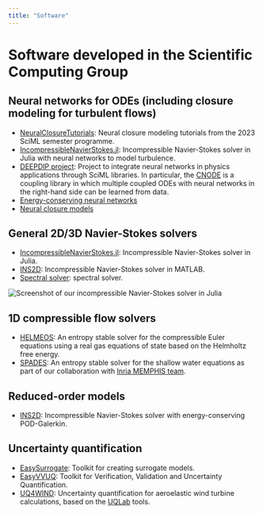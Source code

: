 ```yaml
---
title: "Software"
---
```


# Software developed in the Scientific Computing Group


## Neural networks for ODEs (including closure modeling for turbulent flows)
- [NeuralClosureTutorials](https://github.com/agdestein/NeuralClosureTutorials): Neural closure modeling tutorials from the 2023 SciML semester programme.
- [IncompressibleNavierStokes.jl](https://agdestein.github.io/IncompressibleNavierStokes.jl/dev/): Incompressible Navier-Stokes solver in Julia with neural networks to model turbulence.
- [DEEPDIP project](https://github.com/DEEPDIP-project): Project to integrate neural networks in physics applications through SciML libraries. In particular, the [CNODE](https://github.com/DEEPDIP-project/CoupledNODE.jl) is a coupling library in which multiple coupled ODEs with neural networks in the right-hand side can be learned from data.
- [Energy-conserving neural networks](https://github.com/DEEPDIP-project/ECNCM_1D)
- [Neural closure models](https://github.com/HugoMelchers/neural-closure-models)

## General 2D/3D Navier-Stokes solvers
- [IncompressibleNavierStokes.jl](https://agdestein.github.io/IncompressibleNavierStokes.jl/dev/): Incompressible Navier-Stokes solver in Julia.
- [INS2D](https://github.com/bsanderse/INS2D): Incompressible Navier-Stokes solver in MATLAB.
- [Spectral solver](https://github.com/agdestein/NeuralClosureTutorials/blob/main/tutorials/navier_stokes_spectral.md): spectral solver.

![Screenshot of our incompressible Navier-Stokes solver in Julia](/INS_screenshot.png)

## 1D compressible flow solvers
- [HELMEOS](https://github.com/rbklein/HELMEOS): An entropy stable solver for the compressible Euler equations using a real gas equations of state based on the Helmholtz free energy.
- [SPADES](https://github.com/rbklein/SPADES): An entropy stable solver for the shallow water equations as part of our collaboration with [Inria MEMPHIS team](https://team.inria.fr/memphis/).

## Reduced-order models
- [INS2D](https://github.com/bsanderse/INS2D): Incompressible Navier-Stokes solver with energy-conserving POD-Galerkin.

## Uncertainty quantification
- [EasySurrogate](https://github.com/wedeling/EasySurrogate): Toolkit for creating surrogate models.
- [EasyVVUQ](https://github.com/UCL-CCS/EasyVVUQ): Toolkit for Verification, Validation and Uncertainty Quantification.
- [UQ4WIND](https://github.com/bsanderse/uq4wind): Uncertainty quantification for aeroelastic wind turbine calculations, based on the [UQLab](https://www.uqlab.com/) tools.
